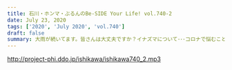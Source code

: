 ```yaml
---
title: 石川・ホンマ・ぶるんのBe-SIDE Your Life! vol.740-2
date: July 23, 2020
tags: ['2020', 'July 2020', 'vol.740']
draft: false
summary: 大雨が続いてます。皆さんは大丈夫ですか？イナズマについて･･･コロナで悩むことは多いです･･･
---
```


http://project-phi.ddo.jp/ishikawa/ishikawa740_2.mp3